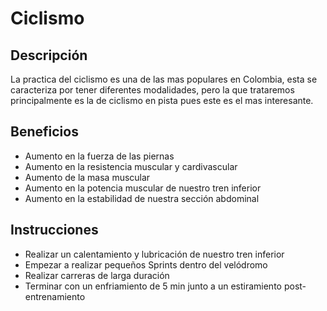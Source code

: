 # Ciclismo



## Descripción

La practica del ciclismo es una de las mas populares en Colombia, esta se caracteriza por tener diferentes modalidades, pero la que trataremos principalmente es la de ciclismo en pista pues este es el mas interesante.



## Beneficios

- Aumento en la fuerza de las piernas
- Aumento en la resistencia muscular y cardivascular 
- Aumento de la masa muscular 
- Aumento en la potencia muscular de nuestro tren inferior 
- Aumento en la estabilidad de nuestra sección abdominal



## Instrucciones

- Realizar un calentamiento y lubricación de nuestro tren inferior
- Empezar a realizar pequeños Sprints dentro del velódromo
- Realizar carreras de larga duración 
- Terminar con un enfriamiento de 5 min junto a un estiramiento post-entrenamiento